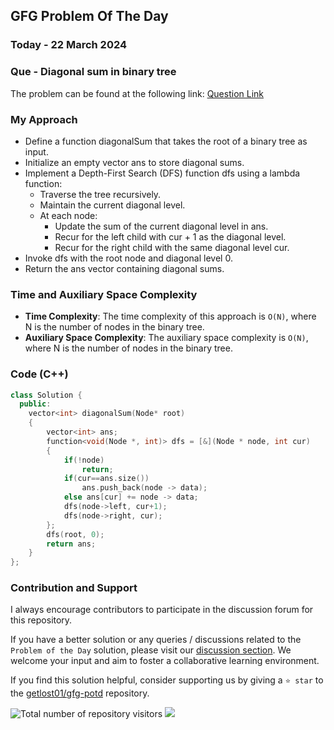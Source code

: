 ## GFG Problem Of The Day

### Today - 22 March 2024
### Que - Diagonal sum in binary tree
The problem can be found at the following link: [Question Link](https://www.geeksforgeeks.org/problems/diagonal-sum-in-binary-tree/1)

### My Approach
- Define a function diagonalSum that takes the root of a binary tree as input.
- Initialize an empty vector ans to store diagonal sums.
- Implement a Depth-First Search (DFS) function dfs using a lambda function:
  - Traverse the tree recursively.
  - Maintain the current diagonal level.
  - At each node:
    - Update the sum of the current diagonal level in ans.
    - Recur for the left child with cur + 1 as the diagonal level.
    - Recur for the right child with the same diagonal level cur.
- Invoke dfs with the root node and diagonal level 0.
- Return the ans vector containing diagonal sums.

### Time and Auxiliary Space Complexity

- **Time Complexity**: The time complexity of this approach is `O(N)`, where N is the number of nodes in the binary tree.
- **Auxiliary Space Complexity**: The auxiliary space complexity is `O(N)`, where N is the number of nodes in the binary tree.

### Code (C++)
```cpp
class Solution {
  public:
    vector<int> diagonalSum(Node* root)
    {
        vector<int> ans;
        function<void(Node *, int)> dfs = [&](Node * node, int cur)
        {
            if(!node)
                return;
            if(cur==ans.size())
                ans.push_back(node -> data);
            else ans[cur] += node -> data;
            dfs(node->left, cur+1);
            dfs(node->right, cur);
        };
        dfs(root, 0);
        return ans;
    }
};
```

### Contribution and Support

I always encourage contributors to participate in the discussion forum for this repository.

If you have a better solution or any queries / discussions related to the `Problem of the Day` solution, please visit our [discussion section](https://github.com/getlost01/gfg-potd/discussions). We welcome your input and aim to foster a collaborative learning environment.

If you find this solution helpful, consider supporting us by giving a `⭐ star` to the [getlost01/gfg-potd](https://github.com/getlost01/gfg-potd) repository.

![Total number of repository visitors](https://komarev.com/ghpvc/?username=gl01potdgfg&color=blue&&label=Visitors)
![](https://hit.yhype.me/github/profile?user_id=79409258)

